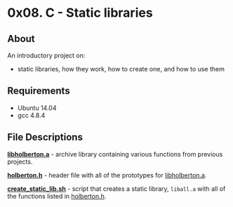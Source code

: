 # 0x08. C - Static libraries
## About
An introductory project on:
- static libraries, how they work, how to create one, and how to use them
## Requirements
- Ubuntu 14.04
- gcc 4.8.4

## File Descriptions

**[libholberton.a](libholberton.a)** - archive library containing various functions from previous projects.

**[holberton.h](holberton.h)** - header file with all of the prototypes for [libholberton.a](libholberton.a).

**[create_static_lib.sh](create_static_lib.sh)** - script that creates a static library, `liball.a` with all of the functions listed in [holberton.h](holberton.h).